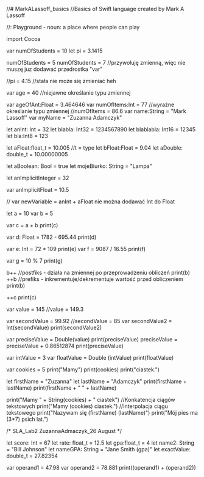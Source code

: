 //# MarkALassoff_basics
//Basics of Swift language created by Mark A Lassoff

//: Playground - noun: a place where people can play

import Cocoa

var numOfStudents = 10
let pi = 3.1415

numOfStudents = 5
numOfStudents = 7  //przywołuję zmienną, więc nie muszę juz dodawać przedrostka "var"

//pi = 4.15        //stała nie może się zmieniać heh

var age = 40    //niejawne określanie typu zmiennej

var ageOfAnt:Float = 3.464646
var numOfItems:Int = 77        //wyraźne określanie typu zmiennej
//numOfItems = 86.6
var name:String = "Mark Lassoff"
var myName = "Zuzanna Adamczyk"


let anInt: Int = 32
let blabla: Int32 = 1234567890
let blablabla: Int16 = 12345
let bla:Int8 = 123

let aFloat:float_t = 10.005  //t = type
let bFloat:Float = 9.04
let aDouble: double_t = 10.00000005

let aBoolean: Bool = true
let mojeBiurko: String = "Lampa"

let anImplicitInteger = 32

var anImplicitFloat = 10.5

// var newVariable = anInt + aFloat   nie można dodawać Int do Float

let a = 10
var b = 5

var c = a + b
print(c)

var d: Float = 1782 - 695.44
print(d)

var e: Int = 72 * 109
print(e)
var f = 9087 / 16.55
print(f)

var g = 10 % 7
print(g)


b++              //postfiks - działa na zmiennej po przeprowadzeniu obliczeń
print(b)
++b             //prefiks - inkrementuje/dekrementuje wartość przed obliczeniem
print(b)

++c
print(c)


var value = 145
//value = 149.3

var secondValue = 99.92
//secondValue = 85
var secondValue2 = Int(secondValue)
print(secondValue2)


var preciseValue = Double(value)
print(preciseValue)
preciseValue = preciseValue + 0.86512874
print(preciseValue)

var intValue = 3
var floatValue = Double (intValue)
print(floatValue)

var cookies = 5
print("Mamy")
print(cookies)
print("ciastek.")

let firstName = "Zuzanna"
let lastName = "Adamczyk"
print(firstName + lastName)
print(firstName + " " + lastName)

print("Mamy " + String(cookies) + " ciastek")       //Konkatencja ciągów tekstowych
print("Mamy \(cookies) ciastek.")                   //Interpolacja ciągu tekstowego
print("Nazywam się \(firstName) \(lastName)")
print("Mój pies ma \(3*7) psich lat.")


/* SLA_Lab2
 ZuzannaAdmaczyk_26 August
 */

let score: Int = 67
let rate: float_t = 12.5
let gpa:float_t = 4
let name2: String = "Bill Johnson"
let nameGPA: String = "Jane Smith \(gpa)"
let exactValue: double_t = 27.82354

var operand1 = 47.98
var operand2 = 78.881
print((operand1) + (operand2))


